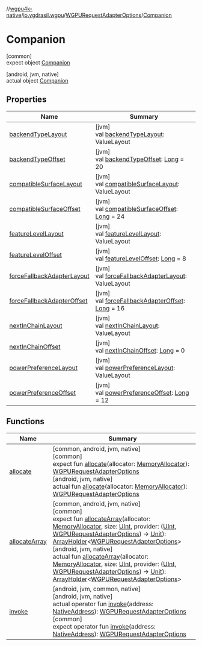 //[wgpu4k-native](../../../../index.md)/[io.ygdrasil.wgpu](../../index.md)/[WGPURequestAdapterOptions](../index.md)/[Companion](index.md)

# Companion

[common]\
expect object [Companion](index.md)

[android, jvm, native]\
actual object [Companion](index.md)

## Properties

| Name | Summary |
|---|---|
| [backendTypeLayout](backend-type-layout.md) | [jvm]<br>val [backendTypeLayout](backend-type-layout.md): ValueLayout |
| [backendTypeOffset](backend-type-offset.md) | [jvm]<br>val [backendTypeOffset](backend-type-offset.md): [Long](https://kotlinlang.org/api/core/kotlin-stdlib/kotlin/-long/index.html) = 20 |
| [compatibleSurfaceLayout](compatible-surface-layout.md) | [jvm]<br>val [compatibleSurfaceLayout](compatible-surface-layout.md): ValueLayout |
| [compatibleSurfaceOffset](compatible-surface-offset.md) | [jvm]<br>val [compatibleSurfaceOffset](compatible-surface-offset.md): [Long](https://kotlinlang.org/api/core/kotlin-stdlib/kotlin/-long/index.html) = 24 |
| [featureLevelLayout](feature-level-layout.md) | [jvm]<br>val [featureLevelLayout](feature-level-layout.md): ValueLayout |
| [featureLevelOffset](feature-level-offset.md) | [jvm]<br>val [featureLevelOffset](feature-level-offset.md): [Long](https://kotlinlang.org/api/core/kotlin-stdlib/kotlin/-long/index.html) = 8 |
| [forceFallbackAdapterLayout](force-fallback-adapter-layout.md) | [jvm]<br>val [forceFallbackAdapterLayout](force-fallback-adapter-layout.md): ValueLayout |
| [forceFallbackAdapterOffset](force-fallback-adapter-offset.md) | [jvm]<br>val [forceFallbackAdapterOffset](force-fallback-adapter-offset.md): [Long](https://kotlinlang.org/api/core/kotlin-stdlib/kotlin/-long/index.html) = 16 |
| [nextInChainLayout](next-in-chain-layout.md) | [jvm]<br>val [nextInChainLayout](next-in-chain-layout.md): ValueLayout |
| [nextInChainOffset](next-in-chain-offset.md) | [jvm]<br>val [nextInChainOffset](next-in-chain-offset.md): [Long](https://kotlinlang.org/api/core/kotlin-stdlib/kotlin/-long/index.html) = 0 |
| [powerPreferenceLayout](power-preference-layout.md) | [jvm]<br>val [powerPreferenceLayout](power-preference-layout.md): ValueLayout |
| [powerPreferenceOffset](power-preference-offset.md) | [jvm]<br>val [powerPreferenceOffset](power-preference-offset.md): [Long](https://kotlinlang.org/api/core/kotlin-stdlib/kotlin/-long/index.html) = 12 |

## Functions

| Name | Summary |
|---|---|
| [allocate](allocate.md) | [common, android, jvm, native]<br>[common]<br>expect fun [allocate](allocate.md)(allocator: [MemoryAllocator](../../../ffi/-memory-allocator/index.md)): [WGPURequestAdapterOptions](../index.md)<br>[android, jvm, native]<br>actual fun [allocate](allocate.md)(allocator: [MemoryAllocator](../../../ffi/-memory-allocator/index.md)): [WGPURequestAdapterOptions](../index.md) |
| [allocateArray](allocate-array.md) | [common, android, jvm, native]<br>[common]<br>expect fun [allocateArray](allocate-array.md)(allocator: [MemoryAllocator](../../../ffi/-memory-allocator/index.md), size: [UInt](https://kotlinlang.org/api/core/kotlin-stdlib/kotlin/-u-int/index.html), provider: ([UInt](https://kotlinlang.org/api/core/kotlin-stdlib/kotlin/-u-int/index.html), [WGPURequestAdapterOptions](../index.md)) -&gt; [Unit](https://kotlinlang.org/api/core/kotlin-stdlib/kotlin/-unit/index.html)): [ArrayHolder](../../../ffi/-array-holder/index.md)&lt;[WGPURequestAdapterOptions](../index.md)&gt;<br>[android, jvm, native]<br>actual fun [allocateArray](allocate-array.md)(allocator: [MemoryAllocator](../../../ffi/-memory-allocator/index.md), size: [UInt](https://kotlinlang.org/api/core/kotlin-stdlib/kotlin/-u-int/index.html), provider: ([UInt](https://kotlinlang.org/api/core/kotlin-stdlib/kotlin/-u-int/index.html), [WGPURequestAdapterOptions](../index.md)) -&gt; [Unit](https://kotlinlang.org/api/core/kotlin-stdlib/kotlin/-unit/index.html)): [ArrayHolder](../../../ffi/-array-holder/index.md)&lt;[WGPURequestAdapterOptions](../index.md)&gt; |
| [invoke](invoke.md) | [android, jvm, common, native]<br>[android, jvm, native]<br>actual operator fun [invoke](invoke.md)(address: [NativeAddress](../../../ffi/-native-address/index.md)): [WGPURequestAdapterOptions](../index.md)<br>[common]<br>expect operator fun [invoke](invoke.md)(address: [NativeAddress](../../../ffi/-native-address/index.md)): [WGPURequestAdapterOptions](../index.md) |